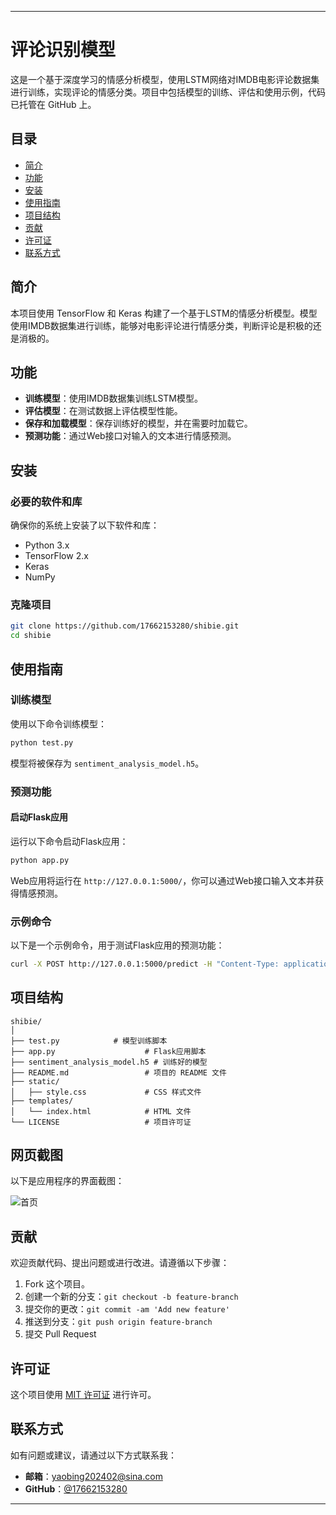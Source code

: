 
---

# 评论识别模型

这是一个基于深度学习的情感分析模型，使用LSTM网络对IMDB电影评论数据集进行训练，实现评论的情感分类。项目中包括模型的训练、评估和使用示例，代码已托管在 GitHub 上。

## 目录

- [简介](#简介)
- [功能](#功能)
- [安装](#安装)
- [使用指南](#使用指南)
- [项目结构](#项目结构)
- [贡献](#贡献)
- [许可证](#许可证)
- [联系方式](#联系方式)

## 简介

本项目使用 TensorFlow 和 Keras 构建了一个基于LSTM的情感分析模型。模型使用IMDB数据集进行训练，能够对电影评论进行情感分类，判断评论是积极的还是消极的。

## 功能

- **训练模型**：使用IMDB数据集训练LSTM模型。
- **评估模型**：在测试数据上评估模型性能。
- **保存和加载模型**：保存训练好的模型，并在需要时加载它。
- **预测功能**：通过Web接口对输入的文本进行情感预测。

## 安装

### 必要的软件和库

确保你的系统上安装了以下软件和库：

- Python 3.x
- TensorFlow 2.x
- Keras
- NumPy

### 克隆项目

```bash
git clone https://github.com/17662153280/shibie.git
cd shibie
```


## 使用指南

### 训练模型

使用以下命令训练模型：

```bash
python test.py
```

模型将被保存为 `sentiment_analysis_model.h5`。



### 预测功能

#### 启动Flask应用

运行以下命令启动Flask应用：

```bash
python app.py
```

Web应用将运行在 `http://127.0.0.1:5000/`，你可以通过Web接口输入文本并获得情感预测。

### 示例命令

以下是一个示例命令，用于测试Flask应用的预测功能：

```bash
curl -X POST http://127.0.0.1:5000/predict -H "Content-Type: application/json" -d '{"text": "This movie was fantastic!"}'
```

## 项目结构

```
shibie/
│
├── test.py            # 模型训练脚本
├── app.py                    # Flask应用脚本
├── sentiment_analysis_model.h5 # 训练好的模型
├── README.md                 # 项目的 README 文件
├── static/
│   ├── style.css             # CSS 样式文件
├── templates/
│   └── index.html            # HTML 文件
└── LICENSE                   # 项目许可证

```

## 网页截图
以下是应用程序的界面截图：

![首页](shibie/shibie/screenshot/web.jpeg)


## 贡献

欢迎贡献代码、提出问题或进行改进。请遵循以下步骤：

1. Fork 这个项目。
2. 创建一个新的分支：`git checkout -b feature-branch`
3. 提交你的更改：`git commit -am 'Add new feature'`
4. 推送到分支：`git push origin feature-branch`
5. 提交 Pull Request

## 许可证

这个项目使用 [MIT 许可证](LICENSE) 进行许可。

## 联系方式

如有问题或建议，请通过以下方式联系我：

- **邮箱**：yaobing202402@sina.com
- **GitHub**：[@17662153280](https://github.com/17662153280)

---

